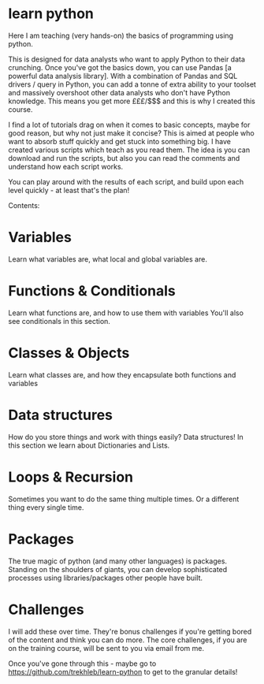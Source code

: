 # learn python
Here I am teaching (very hands-on) the basics of programming using python.

This is designed for data analysts who want to apply Python to their data crunching. Once you've got the basics down, you can use Pandas [a powerful data analysis library]. With a combination of Pandas and SQL drivers / query in Python, you can add a tonne of extra ability to your toolset and massively overshoot other data analysts who don't have Python knowledge. This means you get more £££/$$$ and this is why I created this course.

I find a lot of tutorials drag on when it comes to basic concepts, maybe for good reason, but why not just make it concise?
This is aimed at people who want to absorb stuff quickly and get stuck into something big.
I have created various scripts which teach as you read them. The idea is you can download and run the scripts, but also
you can read the comments and understand how each script works.

You can play around with the results of each script, and build upon each level quickly - at least that's the plan!

Contents:
# Variables
Learn what variables are, what local and global variables are.

# Functions & Conditionals
Learn what functions are, and how to use them with variables
You'll also see conditionals in this section.

# Classes & Objects
Learn what classes are, and how they encapsulate both functions and variables

# Data structures
How do you store things and work with things easily? Data structures! In this section we learn about Dictionaries and Lists.

# Loops & Recursion
Sometimes you want to do the same thing multiple times. Or a different thing every single time.

# Packages
The true magic of python (and many other languages) is packages.
Standing on the shoulders of giants, you can develop sophisticated processes using libraries/packages other people have built.

# Challenges
I will add these over time. They're bonus challenges if you're getting bored of the content and think you can do more.
The core challenges, if you are on the training course, will be sent to you via email from me.

Once you've gone through this - maybe go to https://github.com/trekhleb/learn-python to get to the granular details!
